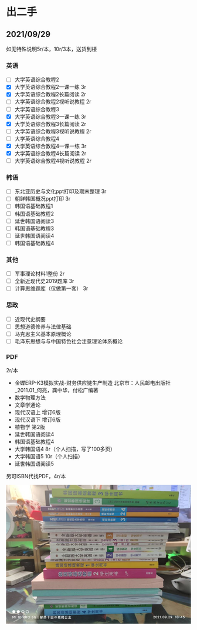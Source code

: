 # 出二手

## 2021/09/29

如无特殊说明5r/本，10r/3本，送货到楼

### 英语

- [ ] 大学英语综合教程2
- [x] 大学英语综合教程2一课一练 3r
- [x] 大学英语综合教程2长篇阅读 2r
- [ ] 大学英语综合教程2视听说教程 2r
- [ ] 大学英语综合教程3
- [x] 大学英语综合教程3一课一练 3r
- [x] 大学英语综合教程3长篇阅读 2r
- [ ] 大学英语综合教程3视听说教程 2r
- [ ] 大学英语综合教程4
- [x] 大学英语综合教程4一课一练 3r
- [x] 大学英语综合教程4长篇阅读 2r
- [ ] 大学英语综合教程4视听说教程 2r

### 韩语

- [ ] 东北亚历史与文化ppt打印及期末整理 3r
- [ ] 朝鲜韩国概况ppt打印 3r
- [ ] 韩国语基础教程1
- [ ] 韩国语基础教程2
- [ ] 延世韩国语阅读3
- [ ] 韩国语基础教程3
- [ ] 延世韩国语阅读4
- [ ] 韩国语基础教程4

### 其他

- [ ] 军事理论材料1整份 2r
- [ ] 全新近现代史2019题库 3r
- [ ] 计算思维题库（仅做第一套） 3r

### 思政

- [ ] 近现代史纲要
- [ ] 思想道德修养与法律基础
- [ ] 马克思主义基本原理概论
- [ ] 毛泽东思想与与中国特色社会注意理论体系概论

### PDF

2r/本

- 金蝶ERP-K3模拟实战-财务供应链生产制造 北京市：人民邮电出版社_2011.01_何亮，龚中华，付松广编著
- 数学物理方法
- 文章学通论
- 现代汉语上 增订6版
- 现代汉语下 增订6版
- 植物学 第2版
- 延世韩国语阅读4
- 韩国语基础教程4
- 大学韩国语4  8r（个人扫描，写了100多页）
- 大学韩国语5 10r（个人扫描）
- 延世韩国语阅读5

另可ISBN代找PDF，4r/本

![img](出二手.assets/96BD43359B09C045AD14863E42625085.jpg)

